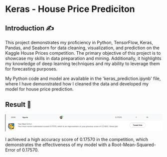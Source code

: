 # Keras - House Price Prediciton

## Introduction :writing_hand:
This project demonstrates my proficiency in Python, TensorFlow, Keras, Pandas, and Seaborn for data cleaning, visualization, and prediction on the Kaggle House Prices competition. The primary objective of this project is to showcase my skills in data preparation and mining. Additionally, it highlights my knowledge of deep learning techniques and my ability to leverage them for forecasting purposes.

My Python code and model are available in the 'keras_prediction.ipynb' file, where I have demonstrated how I cleaned the data and developed my model for house price prediction.

## Result :brain:
![kaggle_score](score.png)

I achieved a high accuracy score of 0.17570 in the competition, which demonstrates the effectiveness of my model with a Root-Mean-Squared-Error of 0.17570.
